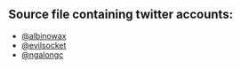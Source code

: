 ## Source file containing twitter accounts:

* [@albinowax](https://twitter.com/albinowax)
* [@evilsocket](https://twitter.com/evilsocket)
* [@ngalongc](https://twitter.com/ngalongc)
